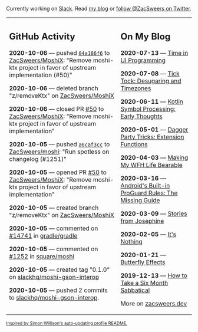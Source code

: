 Currently working on [Slack](https://slack.com/). Read [my blog](https://zacsweers.dev/) or [follow @ZacSweers on Twitter](https://twitter.com/ZacSweers).

<table><tr><td valign="top" width="60%">

## GitHub Activity
<!-- githubActivity starts -->
**2020-10-06** — pushed [`04a186f6`](https://github.com/ZacSweers/MoshiX/commit/04a186f6012ff471f6fbf5f1065f36b87d2ec04b) to [ZacSweers/MoshiX](https://api.github.com/repos/ZacSweers/MoshiX): "Remove moshi-ktx project in favor of upstream implementation (#50)"

**2020-10-06** — deleted branch "z/removeKtx" on [ZacSweers/MoshiX](https://api.github.com/repos/ZacSweers/MoshiX)

**2020-10-06** — closed PR [#50](https://api.github.com/repos/ZacSweers/MoshiX/pulls/50) to [ZacSweers/MoshiX](https://api.github.com/repos/ZacSweers/MoshiX): "Remove moshi-ktx project in favor of upstream implementation"

**2020-10-05** — pushed [`a6caf3cc`](https://github.com/ZacSweers/moshi/commit/a6caf3ccaca9b7ffae3ec14439c8db6074424d02) to [ZacSweers/moshi](https://api.github.com/repos/ZacSweers/moshi): "Run spotless on changelog (#1251)"

**2020-10-05** — opened PR [#50](https://api.github.com/repos/ZacSweers/MoshiX/pulls/50) to [ZacSweers/MoshiX](https://api.github.com/repos/ZacSweers/MoshiX): "Remove moshi-ktx project in favor of upstream implementation"

**2020-10-05** — created branch "z/removeKtx" on [ZacSweers/MoshiX](https://api.github.com/repos/ZacSweers/MoshiX)

**2020-10-05** — commented on [#14741](https://github.com/gradle/gradle/issues/14741#issuecomment-703949093) in [gradle/gradle](https://api.github.com/repos/gradle/gradle)

**2020-10-05** — commented on [#1252](https://github.com/square/moshi/issues/1252#issuecomment-703900655) in [square/moshi](https://api.github.com/repos/square/moshi)

**2020-10-05** — created tag "0.1.0" on [slackhq/moshi-gson-interop](https://api.github.com/repos/slackhq/moshi-gson-interop)

**2020-10-05** — pushed 2 commits to [slackhq/moshi-gson-interop](https://api.github.com/repos/slackhq/moshi-gson-interop).
<!-- githubActivity ends -->
</td><td valign="top" width="40%">

## On My Blog
<!-- blog starts -->
**2020-07-13** — [Time in UI Programming](https://www.zacsweers.dev/time-in-ui/)

**2020-07-08** — [Tick Tock: Desugaring and Timezones](https://www.zacsweers.dev/ticktock-desugaring-timezones/)

**2020-06-11** — [Kotlin Symbol Processing: Early Thoughts](https://www.zacsweers.dev/kotlin-symbol-processor-early-thoughts/)

**2020-05-01** — [Dagger Party Tricks: Extension Functions](https://www.zacsweers.dev/dagger-party-tricks-extension-functions/)

**2020-04-03** — [Making My WFH Life Bearable](https://www.zacsweers.dev/making-wfh-life-bearable/)

**2020-03-16** — [Android's Built-in ProGuard Rules: The Missing Guide](https://www.zacsweers.dev/android-proguard-rules/)

**2020-03-09** — [Stories from Josephine](https://www.zacsweers.dev/stories-from-josephine/)

**2020-02-05** — [It's Nothing](https://www.zacsweers.dev/its-nothing/)

**2020-01-21** — [Butterfly Effects](https://www.zacsweers.dev/butterfly-effects/)

**2019-12-13** — [How to Take a Six Month Sabbatical](https://www.zacsweers.dev/how-to-take-a-six-month-sabbatical/)
<!-- blog ends -->
More on [zacsweers.dev](https://zacsweers.dev/)
</td></tr></table>

<sub><a href="https://simonwillison.net/2020/Jul/10/self-updating-profile-readme/">Inspired by Simon Willison's auto-updating profile README.</a></sub>